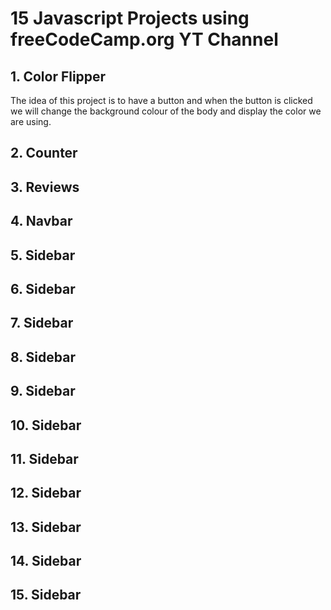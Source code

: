 # 15 Javascript Projects using freeCodeCamp.org YT Channel

## 1. Color Flipper

The idea of this project is to have a button and when the button is clicked we will change the background colour of the body and display the color we are using. 

## 2. Counter

## 3. Reviews

## 4. Navbar

## 5. Sidebar

## 6. Sidebar

## 7. Sidebar

## 8. Sidebar

## 9. Sidebar

## 10. Sidebar

## 11. Sidebar

## 12. Sidebar

## 13. Sidebar

## 14. Sidebar

## 15. Sidebar
